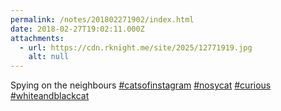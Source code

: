 ```yaml
---
permalink: /notes/201802271902/index.html
date: 2018-02-27T19:02:11.000Z
attachments:
  - url: https://cdn.rknight.me/site/2025/12771919.jpg
    alt: null
---
```


Spying on the neighbours <a href="https://pixelfed.social/discover/tags/catsofinstagram?src=hash" title="#catsofinstagram" class="u-url hashtag" rel="external nofollow noopener">#catsofinstagram</a> <a href="https://pixelfed.social/discover/tags/nosycat?src=hash" title="#nosycat" class="u-url hashtag" rel="external nofollow noopener">#nosycat</a> <a href="https://pixelfed.social/discover/tags/curious?src=hash" title="#curious" class="u-url hashtag" rel="external nofollow noopener">#curious</a> <a href="https://pixelfed.social/discover/tags/whiteandblackcat?src=hash" title="#whiteandblackcat" class="u-url hashtag" rel="external nofollow noopener">#whiteandblackcat</a>
